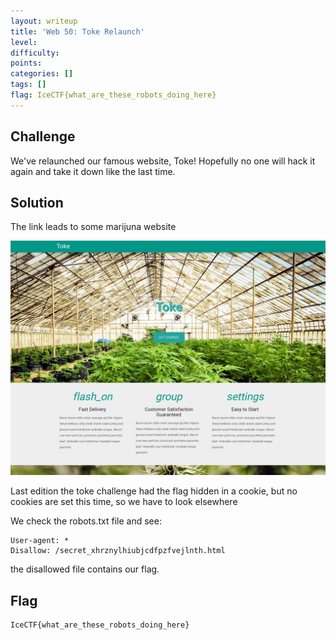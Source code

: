 ```yaml
---
layout: writeup
title: 'Web 50: Toke Relaunch'
level:
difficulty:
points:
categories: []
tags: []
flag: IceCTF{what_are_these_robots_doing_here}
---
```

## Challenge

We've relaunched our famous website, Toke! Hopefully no one will hack it
again and take it down like the last time.

## Solution

The link leads to some marijuna website

![](writeupfiles/toke_screenshot.jpg)

Last edition the toke challenge had the flag hidden in a cookie, but no
cookies are set this time, so we have to look elsewhere

We check the robots.txt file and see:

    User-agent: *
    Disallow: /secret_xhrznylhiubjcdfpzfvejlnth.html

the disallowed file contains our flag.

## Flag

    IceCTF{what_are_these_robots_doing_here}

